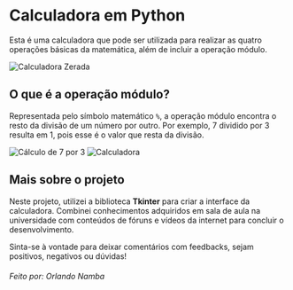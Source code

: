 # Calculadora em Python

Esta é uma calculadora que pode ser utilizada para realizar as quatro operações básicas da matemática, além de incluir a operação módulo.

![Calculadora Zerada](https://github.com/user-attachments/assets/a3754ff5-876c-4cda-a2c9-e186038d1ad6)

## O que é a operação módulo?

Representada pelo símbolo matemático `%`, a operação módulo encontra o resto da divisão de um número por outro. Por exemplo, 7 dividido por 3 resulta em 1, pois esse é o valor que resta da divisão.

![Cálculo de 7 por 3](https://github.com/user-attachments/assets/64537f96-568a-4d06-8d1b-b391d3ceef94)
![Calculadora](https://github.com/user-attachments/assets/0e2d1ff0-0dab-4b20-9cd2-23c377210ef8)

## Mais sobre o projeto

Neste projeto, utilizei a biblioteca **Tkinter** para criar a interface da calculadora. Combinei conhecimentos adquiridos em sala de aula na universidade com conteúdos de fóruns e vídeos da internet para concluir o desenvolvimento.

Sinta-se à vontade para deixar comentários com feedbacks, sejam positivos, negativos ou dúvidas!

###### *Feito por: Orlando Namba*
